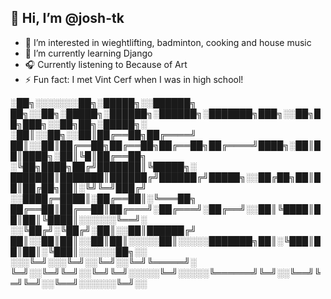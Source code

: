 ## 👋 Hi, I’m @josh-tk
- 👀 I’m interested in wieghtlifting, badminton, cooking and house music
- 🌱 I’m currently learning Django
- 🎧 Currently listening to Because of Art 
- ⚡ Fun fact: I met Vint Cerf when I was in high school!



░██╗░░░░░░░██╗░█████╗░░██████╗  ██╗░░██╗░█████╗░██████╗░██████╗░███████╗███╗░░██╗██╗███╗░░██╗██╗░█████╗░
░██║░░██╗░░██║██╔══██╗██╔════╝  ██║░░██║██╔══██╗██╔══██╗██╔══██╗██╔════╝████╗░██║██║████╗░██║╚█║██╔══██╗
░╚██╗████╗██╔╝███████║╚█████╗░  ███████║███████║██████╔╝██████╔╝█████╗░░██╔██╗██║██║██╔██╗██║░╚╝╚═╝███╔╝
░░████╔═████║░██╔══██║░╚═══██╗  ██╔══██║██╔══██║██╔═══╝░██╔═══╝░██╔══╝░░██║╚████║██║██║╚████║░░░░░░╚══╝░
░░╚██╔╝░╚██╔╝░██║░░██║██████╔╝  ██║░░██║██║░░██║██║░░░░░██║░░░░░███████╗██║░╚███║██║██║░╚███║░░░░░░██╗░░
░░░╚═╝░░░╚═╝░░╚═╝░░╚═╝╚═════╝░  ╚═╝░░╚═╝╚═╝░░╚═╝╚═╝░░░░░╚═╝░░░░░╚══════╝╚═╝░░╚══╝╚═╝╚═╝░░╚══╝░░░░░░╚═╝░░
